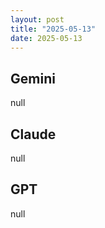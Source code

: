 ```yaml
---
layout: post
title: "2025-05-13"
date: 2025-05-13
---
```


## Gemini

null

## Claude

null

## GPT

null
